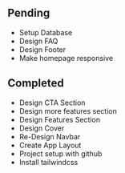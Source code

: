 ## Pending
- Setup Database
- Design FAQ
- Design Footer
- Make homepage responsive


## Completed
- Design CTA Section
- Design more features section
- Design Features Section
- Design Cover
- Re-Design Navbar
- Create App Layout
- Project setup with github
- Install tailwindcss
